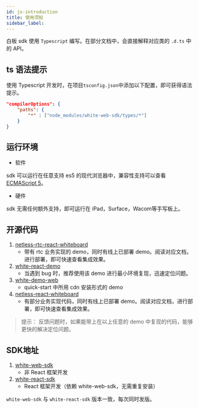 ```yaml
---
id: js-introduction
title: 使用须知
sidebar_label:
---
```


白板 sdk 使用 `Typescript` 编写。在部分文档中，会直接解释对应类的 `.d.ts` 中的 API。

## ts 语法提示<span class="anchor" id="declare">

使用 Typescript 开发时，在项目`tsconfig.json`中添加以下配置，即可获得语法提示。

```json
"compilerOptions": {
    "paths": {
        "*" : ["node_modules/white-web-sdk/types/*"]
    }
}
```

## 运行环境<span class="anchor" id="env">

* 软件

sdk 可以运行在任意支持 es5 的现代浏览器中，兼容性支持可以查看 [ECMAScript 5](https://caniuse.com/#feat=es5)。

* 硬件

sdk 无需任何额外支持，即可运行在 iPad，Surface，Wacom等手写板上。

## 开源代码<span class="anchor" id="demo">

1. [netless-rtc-react-whiteboard](https://github.com/leavesster/netless-rtc-react-whiteboard)
    * 带有 rtc 业务实现的 demo，同时有线上已部署 demo。阅读对应文档，进行部署，即可快速查看集成效果。
2. [white-react-demo](https://github.com/duty-os/white-react-demo)
    * 当遇到 bug 时，推荐使用该 demo 进行最小环境复现，迅速定位问题。
3. [white-demo-web](https://github.com/duty-os/white-demo-web/tree/master/quickStart/2.0)
    * quick-start 中所用 cdn 安装形式的 demo
4. [netless-react-whiteboard](https://github.com/netless-io/netless-react-whiteboard)
    * 有部分业务实现代码，同时有线上已部署 demo。阅读对应文档，进行部署，即可快速查看集成效果。

>提示：
反馈问题时，如果能带上在以上任意的 demo 中复现的代码，能够更快的解决定位问题。


## SDK地址<span class="anchor" id="sdk">

1. [white-web-sdk](https://www.npmjs.com/package/white-web-sdk)
    * 非 React 框架开发
1. [white-react-sdk](https://www.npmjs.com/package/white-react-sdk)
    * React 框架开发（依赖 white-web-sdk，无需重复安装）

`white-web-sdk` 与 `white-react-sdk` 版本一致，每次同时发版。
